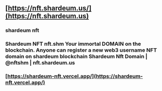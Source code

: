 ## [https://nft.shardeum.us/](https://nft.shardeum.us)

### shardeum nft
### Shardeum NFT nft.shm Your immortal DOMAIN on the blockchain. Anyone can register a new web3 username NFT domain on shardeum blockchain Shardeum Nft Domain | @nftshm | nft.shardeum.us

### [https://shardeum-nft.vercel.app/](https://shardeum-nft.vercel.app/)
